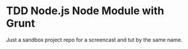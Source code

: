# TDD Node.js Node Module with Grunt
Just a sandbox project repo for a screencast and tut by the same name.

